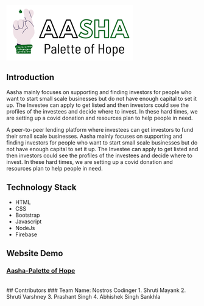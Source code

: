 <img src="public/images/logo3.png">

## Introduction
Aasha mainly focuses on supporting and finding investors for people who want to start small scale businesses but do not have enough capital to set it up.
The Investee can apply to get listed and then investors could see the profiles of the investees and decide where to invest.
In these hard times, we are setting up a covid donation and resources plan to help people in need.

A peer-to-peer lending platform where investees can get investors to fund their small scale businesses.
Aasha mainly focuses on supporting and finding investors for people who want to start small scale businesses but do not have enough capital to set it up.
The Investee can apply to get listed and then investors could see the profiles of the investees and decide where to invest.
In these hard times, we are setting up a covid donation and resources plan to help people in need.

## Technology Stack
<ul>
  <li>HTML</li>
  <li>CSS</li>
  <li>Bootstrap</li>
  <li>Javascript</li>
  <li>NodeJs</li>
  <li>Firebase</li>
</ul>

## Website Demo
### [Aasha-Palette of Hope](https://aasha-node.herokuapp.com/ "Aasha's Homepage")
<br>
## Contributors
### Team Name: Nostros Codinger
  1. Shruti Mayank
  2. Shruti Varshney
  3. Prashant Singh
  4. Abhishek Singh Sankhla

                                               
